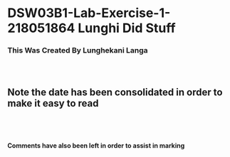 # DSW03B1-Lab-Exercise-1-218051864 Lunghi Did Stuff

<h3> This Was Created By Lunghekani Langa <h3>
</br>
<h2> Note the date has been consolidated in order to make it easy to read<h2>
</br>
<h4> Comments have also been left in order to assist in marking<h4>
